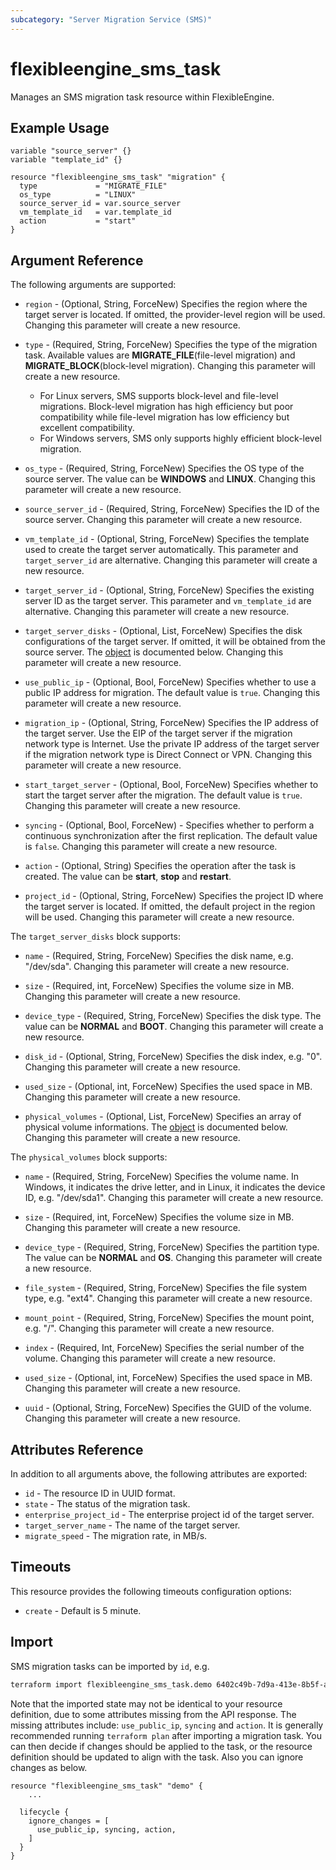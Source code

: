 ```yaml
---
subcategory: "Server Migration Service (SMS)"
---
```


# flexibleengine_sms_task

Manages an SMS migration task resource within FlexibleEngine.

## Example Usage

```hcl
variable "source_server" {}
variable "template_id" {}

resource "flexibleengine_sms_task" "migration" {
  type             = "MIGRATE_FILE"
  os_type          = "LINUX"
  source_server_id = var.source_server
  vm_template_id   = var.template_id
  action           = "start"
}
```

## Argument Reference

The following arguments are supported:

* `region` - (Optional, String, ForceNew) Specifies the region where the target server is located.
  If omitted, the provider-level region will be used. Changing this parameter will create a new resource.

* `type` - (Required, String, ForceNew) Specifies the type of the migration task. Available values are
  **MIGRATE_FILE**(file-level migration) and **MIGRATE_BLOCK**(block-level migration).
  Changing this parameter will create a new resource.

  + For Linux servers, SMS supports block-level and file-level migrations. Block-level migration has
    high efficiency but poor compatibility while file-level migration has low efficiency but excellent compatibility.
  + For Windows servers, SMS only supports highly efficient block-level migration.

* `os_type` - (Required, String, ForceNew) Specifies the OS type of the source server. The value can be **WINDOWS** and **LINUX**.
  Changing this parameter will create a new resource.

* `source_server_id` - (Required, String, ForceNew) Specifies the ID of the source server.
  Changing this parameter will create a new resource.

* `vm_template_id` - (Optional, String, ForceNew) Specifies the template used to create the target server automatically.
   This parameter and `target_server_id` are alternative. Changing this parameter will create a new resource.

* `target_server_id` - (Optional, String, ForceNew) Specifies the existing server ID as the target server.
   This parameter and `vm_template_id` are alternative. Changing this parameter will create a new resource.

* `target_server_disks` - (Optional, List, ForceNew) Specifies the disk configurations of the target server.
  If omitted, it will be obtained from the source server. The [object](#target_server_disks_object)
  is documented below. Changing this parameter will create a new resource.

* `use_public_ip` - (Optional, Bool, ForceNew) Specifies whether to use a public IP address for migration.
  The default value is `true`. Changing this parameter will create a new resource.

* `migration_ip` - (Optional, String, ForceNew) Specifies the IP address of the target server.
  Use the EIP of the target server if the migration network type is Internet.
  Use the private IP address of the target server if the migration network type is Direct Connect or VPN.
  Changing this parameter will create a new resource.

* `start_target_server` - (Optional, Bool, ForceNew) Specifies whether to start the target server after the migration.
  The default value is `true`. Changing this parameter will create a new resource.

* `syncing` - (Optional, Bool, ForceNew) - Specifies whether to perform a continuous synchronization after the first replication.
  The default value is `false`. Changing this parameter will create a new resource.

* `action` - (Optional, String) Specifies the operation after the task is created.
  The value can be **start**, **stop** and **restart**.

* `project_id` - (Optional, String, ForceNew) Specifies the project ID where the target server is located.
  If omitted, the default project in the region will be used. Changing this parameter will create a new resource.

<a name="target_server_disks_object"></a>
The `target_server_disks` block supports:

* `name` - (Required, String, ForceNew) Specifies the disk name, e.g. "/dev/sda".
  Changing this parameter will create a new resource.

* `size` - (Required, int, ForceNew) Specifies the volume size in MB. Changing this parameter will create a new resource.

* `device_type` - (Required, String, ForceNew) Specifies the disk type. The value can be **NORMAL** and **BOOT**.
  Changing this parameter will create a new resource.

* `disk_id` - (Optional, String, ForceNew) Specifies the disk index, e.g. "0".
  Changing this parameter will create a new resource.

* `used_size` - (Optional, int, ForceNew) Specifies the used space in MB. Changing this parameter will create a new resource.

* `physical_volumes` - (Optional, List, ForceNew) Specifies an array of physical volume informations.
  The [object](#physical_volumes_object) is documented below. Changing this parameter will create a new resource.

<a name="physical_volumes_object"></a>
The `physical_volumes` block supports:

* `name` - (Required, String, ForceNew) Specifies the volume name. In Windows, it indicates the drive letter,
  and in Linux, it indicates the device ID, e.g. "/dev/sda1".
  Changing this parameter will create a new resource.

* `size` - (Required, int, ForceNew) Specifies the volume size in MB. Changing this parameter will create a new resource.

* `device_type` - (Required, String, ForceNew) Specifies the partition type. The value can be **NORMAL** and **OS**.
  Changing this parameter will create a new resource.

* `file_system` - (Required, String, ForceNew) Specifies the file system type, e.g. "ext4".
  Changing this parameter will create a new resource.

* `mount_point` - (Required, String, ForceNew) Specifies the mount point, e.g. "/".
  Changing this parameter will create a new resource.

* `index` - (Required, Int, ForceNew) Specifies the serial number of the volume.
  Changing this parameter will create a new resource.

* `used_size` - (Optional, int, ForceNew) Specifies the used space in MB.
  Changing this parameter will create a new resource.

* `uuid` - (Optional, String, ForceNew) Specifies the GUID of the volume.
  Changing this parameter will create a new resource.

## Attributes Reference

In addition to all arguments above, the following attributes are exported:

* `id` - The resource ID in UUID format.
* `state` - The status of the migration task.
* `enterprise_project_id` - The enterprise project id of the target server.
* `target_server_name` - The name of the target server.
* `migrate_speed` - The migration rate, in MB/s.

## Timeouts

This resource provides the following timeouts configuration options:

* `create` - Default is 5 minute.

## Import

SMS migration tasks can be imported by `id`, e.g.

```sh
terraform import flexibleengine_sms_task.demo 6402c49b-7d9a-413e-8b5f-a7307f7d5679
```

Note that the imported state may not be identical to your resource definition, due to some attributes missing from the
API response. The missing attributes include: `use_public_ip`, `syncing` and `action`.
It is generally recommended running `terraform plan` after importing a migration task.
You can then decide if changes should be applied to the task, or the resource definition should be
updated to align with the task. Also you can ignore changes as below.

```hcl
resource "flexibleengine_sms_task" "demo" {
    ...

  lifecycle {
    ignore_changes = [
      use_public_ip, syncing, action,
    ]
  }
}
```
